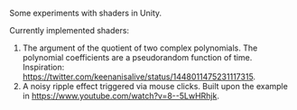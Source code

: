 Some experiments with shaders in Unity. 

Currently implemented shaders:

1. The argument of the quotient of two complex polynomials. The polynomial coefficients are a pseudorandom function of time. Inspiration: https://twitter.com/keenanisalive/status/1448011475231117315.
2. A noisy ripple effect triggered via mouse clicks. Built upon  the example in https://www.youtube.com/watch?v=8--5LwHRhjk.
